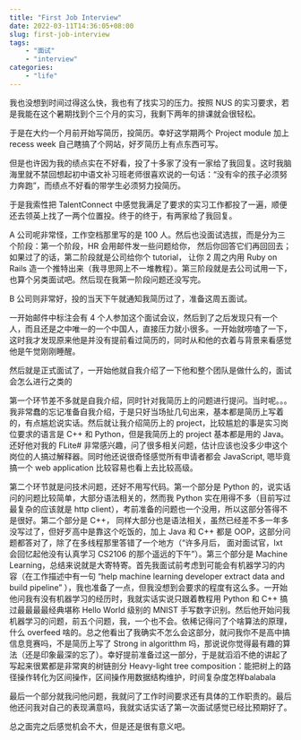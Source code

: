 ```yaml
---
title: "First Job Interview"
date: 2022-03-11T14:36:05+08:00
slug: first-job-interview
tags: 
    - "面试"
    - "interview"
categories: 
    - "life"
---
```



我也没想到时间过得这么快，我也有了找实习的压力。按照 NUS 的实习要求，若是我能在这个暑期找到个三个月的实习，我剩下两年的排课就会很轻松。

于是在大约一个月前开始写简历，投简历。幸好这学期两个 Project module 加上 recess week 自己瞎搞了个网站，好歹简历上有点东西可写。

但是也许因为我的绩点实在不好看，投了十多家了没有一家给了我回复。这时我脑海里就不禁回想起初中语文补习班老师很喜欢说的一句话：“没有伞的孩子必须努力奔跑”，而绩点不好看的带学生必须努力投简历。

于是我索性把 TalentConnect 中感觉我满足了要求的实习工作都投了一遍，顺便还去领英上找了一两个位置投。终于的终于，有两家给了我回复。

A 公司呢非常怪，工作空档那里写的是 100 人。然后也没面试选拔，而是分为三个阶段：第一个阶段，HR 会用邮件发一些问题给你， 然后你回答它们再回回去； 如果过了的话，第二阶段就是公司给你个 tutorial， 让你 2 周之内用 Ruby on Rails 造一个推特出来（我寻思网上不一堆教程）。第三阶段就是去公司试用一下，也算个另类面试吧。然后现在我第一阶段问题还没写完。

B 公司则非常好，投的当天下午就通知我简历过了，准备这周五面试。

一开始邮件中标注会有 4 个人参加这个面试会议，然后到了之后发现只有一个人，而且还是之中唯一的一个中国人，直接压力就小很多。一开始就唠嗑了一下，这时我才发现原来他是并没有提前看过简历的，同时从和他的衣着与背景来看感觉他是午觉刚刚睡醒。

然后就是正式面试了，一开始他就自我介绍了一下他和整个团队是做什么的，面试会怎么进行之类的

第一个环节差不多就是自我介绍，同时针对我简历上的问题进行提问。当时呢。。。我非常蠢的忘记准备自我介绍，于是只好当场扯几句出来，基本都是简历上写着的，有点尴尬说实话。然后就让我介绍简历上的 project，比较尴尬的事是实习岗位要求的语言是 C++ 和 Python，但是我简历上的 project 基本都是用的 Java。还好他对我的 FLite# 非常感兴趣，问了很多相关问题，估计应该也没多少申这个岗位的人搞过解释器。同时他还说很奇怪感觉所有申请者都会 JavaScript, 嗯毕竟搞一个 web application 比较容易也看上去比较高级。

第二个环节就是问技术问题，还好不用写代码。第一个部分是 Python 的，说实话问的问题比较简单，大部分语法相关的，然而我 Python 实在用得不多（目前写过最复杂的应该就是 http client），考前准备的问题也一个没用，所以这部分答得不是很好。第二个部分是 C++， 同样大部分也是语法相关，虽然已经差不多一年多没写过了，但好歹高中是靠这个吃饭的，加上 Java 和 C++ 都是 OOP，这部分问题都答对了，除了在多线程那里答错了一个地方（“许多月后， 面对面试官，lxt 会回忆起他没有认真学习 CS2106 的那个遥远的下午”）。第三个部分是 Machine Learning，总结来说就是大寄特寄。首先我面试前考虑到可能会有机器学习的内容（在工作描述中有一句 “help machine learning developer extract data and build pipeline” ），我也准备了一点，但我没想到会要求的程度有这么多。一开始他问我有没有机器学习的经历时，我就实话实说只跟着教程用 Python 和 C++ 搞过最最最最经典堪称 Hello World 级别的 MNIST 手写数字识别。然后他开始问我机器学习的问题，前五个问题，我，一个也不会。依稀记得问了个啥算法的原理，什么 overfeed 啥的。总之他看出了我确实不怎么会这部分，就问我你不是高中搞信息竞赛吗，不是简历上写了 Strong in algoritthm 吗，那说说你觉得最有趣的算法（还是印象最深的忘了）。幸好提前准备过这一部分，于是就滔滔不绝的讲起了写起来很累都是非常爽的树链剖分 Heavy-light tree composition：能把树上的路径操作转化为区间操作，区间操作用数据结构维护，时间复杂度怎样balabala

最后一个部分就我问他问题，我就问了工作时间要求还有具体的工作职责的。最后他还问我对自己的表现满意吗，我就实话实话了第一次面试感觉已经比预期好了。

总之面完之后感觉机会不大，但是还是很有意义吧。
